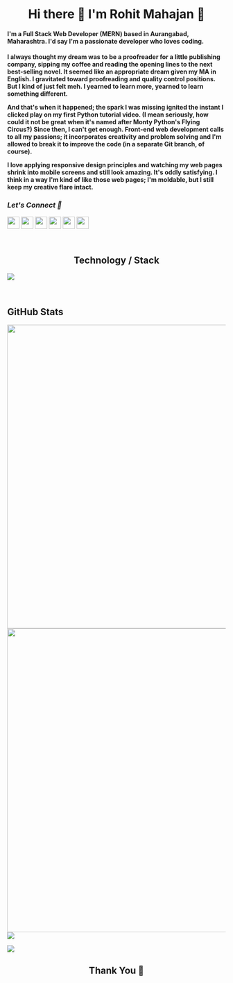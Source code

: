  <h1 align="center"> Hi there 👋 I'm Rohit Mahajan 🤖</h1>

<h4 align="left">I'm a Full Stack Web Developer (MERN) based in Aurangabad, Maharashtra. I'd say I'm a passionate developer who loves coding. </h4>
<h4 align="left">  I always thought my dream was to be a proofreader for a little publishing company, sipping my coffee and reading the opening lines to the next best-selling novel. It seemed like an appropriate dream given my MA in English. I gravitated toward proofreading and quality control positions. But I kind of just felt meh. I yearned to learn more, yearned to learn something different.

And that's when it happened; the spark I was missing ignited the instant I clicked play on my first Python tutorial video. (I mean seriously, how could it not be great when it's named after Monty Python's Flying Circus?) Since then, I can't get enough. Front-end web development calls to all my passions; it incorporates creativity and problem solving and I'm allowed to break it to improve the code (in a separate Git branch, of course).

I love applying responsive design principles and watching my web pages shrink into mobile screens and still look amazing. It's oddly satisfying. I think in a way I'm kind of like those web pages; I'm moldable, but I still keep my creative flare intact.</h4>

<h3 align="left"><i>Let's Connect 🤖</i></h3>

<a href="https://www.linkedin.com/in/imrohitmahajan/" target="blank"><img align="center" src="https://cdn-icons.flaticon.com/png/512/3536/premium/3536505.png?token=exp=1649789617~hmac=f955cd304c934a9da77256d5ecdf0b64" height="28"/></a>
<a href="https://twitter.com/r4rohit15" target="blank"><img align="center" src="https://cdn-icons.flaticon.com/png/512/4494/premium/4494477.png?token=exp=1649789617~hmac=6372527d9ca682ac99ffd5dccb5e1fe4" height="28" /></a>
<a href="https://www.facebook.com/R4rohitm" target="blank"><img align="center" src="https://cdn-icons-png.flaticon.com/512/174/174848.png" height="28"/></a>
<a href="https://www.instagram.com/imrohitmahajan/" target="blank"><img align="center" src="https://cdn-icons-png.flaticon.com/512/1409/1409946.png" height="28" /></a>
<a href="mailto:r4rohit@gmail.com" target="blank"><img align="center" src="https://cdn-icons.flaticon.com/png/512/3178/premium/3178283.png?token=exp=1649790072~hmac=ca3652e53b09b39c892a426ccc0aa196" height="28" /></a>
<a href="tel:+9673216067"><img align="center" src="https://cdn-icons-png.flaticon.com/512/724/724664.png" height="28" /></a>


<p>&nbsp;</p>

<h2 align="center"> Technology / Stack</h2>

<img src="https://imgur.com/VtzMu7P.png">
<p>&nbsp;</p>

<h4 align="center"> </h4>

<h2 align="left"> GitHub Stats</h2>


<img align="center" src="https://github-readme-stats.vercel.app/api?username=R4rohitm&show_icons=true&theme=city_lights" width="700">


<img align="center" src="https://github-readme-streak-stats.herokuapp.com?user=R4rohitm&theme=city-lights&date_format=M%20j%5B%2C%20Y%5D&fire=DD1919&dates=DDDDD5" width="700"/>

<img align="center" src="https://github-readme-stats.vercel.app/api/top-langs/?username=R4rohitm&layout=compact" />

![](https://komarev.com/ghpvc/?username=R4rohitm)

<h2 align="center"> Thank You 🙏</h2>

<!--
**R4rohitm/R4rohitm** is a ✨ _special_ ✨ repository because its `README.md` (this file) appears on your GitHub profile.

Here are some ideas to get you started:

- 🔭 I’m currently working on ...
- 🌱 I’m currently learning ...
- 👯 I’m looking to collaborate on ...
- 🤔 I’m looking for help with ...
- 💬 Ask me about ...
- 📫 How to reach me: ...
- 😄 Pronouns: ...
- ⚡ Fun fact: ...
-->

